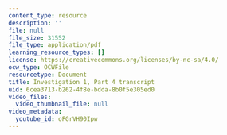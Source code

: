 ```yaml
---
content_type: resource
description: ''
file: null
file_size: 31552
file_type: application/pdf
learning_resource_types: []
license: https://creativecommons.org/licenses/by-nc-sa/4.0/
ocw_type: OCWFile
resourcetype: Document
title: Investigation 1, Part 4 transcript
uid: 6cea3713-b262-4f8e-bdda-8b0f5e305ed0
video_files:
  video_thumbnail_file: null
video_metadata:
  youtube_id: oFGrVH90Ipw
---
```

